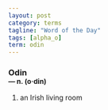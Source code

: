 ```yaml
---
layout: post
category: terms
tagline: "Word of the Day"
tags: [alpha_o]
term: odin
---
```


<h3>Odin<br/> <small>&mdash; n. (o<span>&middot;</span>din)</small></h3>
<p><ol>
<li>an Irish living room</li>
</ol></p>

